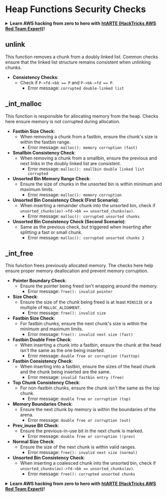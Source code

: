 # Heap Functions Security Checks

<details>

<summary><strong>Learn AWS hacking from zero to hero with</strong> <a href="https://training.hacktricks.xyz/courses/arte"><strong>htARTE (HackTricks AWS Red Team Expert)</strong></a><strong>!</strong></summary>

Other ways to support HackTricks:

* If you want to see your **company advertised in HackTricks** or **download HackTricks in PDF** Check the [**SUBSCRIPTION PLANS**](https://github.com/sponsors/carlospolop)!
* Get the [**official PEASS & HackTricks swag**](https://peass.creator-spring.com)
* Discover [**The PEASS Family**](https://opensea.io/collection/the-peass-family), our collection of exclusive [**NFTs**](https://opensea.io/collection/the-peass-family)
* **Join the** 💬 [**Discord group**](https://discord.gg/hRep4RUj7f) or the [**telegram group**](https://t.me/peass) or **follow** us on **Twitter** 🐦 [**@hacktricks\_live**](https://twitter.com/hacktricks\_live)**.**
* **Share your hacking tricks by submitting PRs to the** [**HackTricks**](https://github.com/carlospolop/hacktricks) and [**HackTricks Cloud**](https://github.com/carlospolop/hacktricks-cloud) github repos.

</details>

## unlink

This function removes a chunk from a doubly linked list. Common checks ensure that the linked list structure remains consistent when unlinking chunks.

* **Consistency Checks**:
  * Check if `P->fd->bk == P` and `P->bk->fd == P`.
    * Error message: `corrupted double-linked list`

## \_int\_malloc

This function is responsible for allocating memory from the heap. Checks here ensure memory is not corrupted during allocation.

* **Fastbin Size Check**:
  * When removing a chunk from a fastbin, ensure the chunk's size is within the fastbin range.
    * Error message: `malloc(): memory corruption (fast)`
* **Smallbin Consistency Check**:
  * When removing a chunk from a smallbin, ensure the previous and next links in the doubly linked list are consistent.
    * Error message: `malloc(): smallbin double linked list corrupted`
* **Unsorted Bin Memory Range Check**:
  * Ensure the size of chunks in the unsorted bin is within minimum and maximum limits.
    * Error message: `malloc(): memory corruption`
* **Unsorted Bin Consistency Check (First Scenario)**:
  * When inserting a remainder chunk into the unsorted bin, check if `unsorted_chunks(av)->fd->bk == unsorted_chunks(av)`.
    * Error message: `malloc(): corrupted unsorted chunks`
* **Unsorted Bin Consistency Check (Second Scenario)**:
  * Same as the previous check, but triggered when inserting after splitting a fast or small chunk.
    * Error message: `malloc(): corrupted unsorted chunks 2`

## \_int\_free

This function frees previously allocated memory. The checks here help ensure proper memory deallocation and prevent memory corruption.

* **Pointer Boundary Check**:
  * Ensure the pointer being freed isn't wrapping around the memory.
    * Error message: `free(): invalid pointer`
* **Size Check**:
  * Ensure the size of the chunk being freed is at least `MINSIZE` or a multiple of `MALLOC_ALIGNMENT`.
    * Error message: `free(): invalid size`
* **Fastbin Size Check**:
  * For fastbin chunks, ensure the next chunk's size is within the minimum and maximum limits.
    * Error message: `free(): invalid next size (fast)`
* **Fastbin Double Free Check**:
  * When inserting a chunk into a fastbin, ensure the chunk at the head isn't the same as the one being inserted.
    * Error message: `double free or corruption (fasttop)`
* **Fastbin Consistency Check**:
  * When inserting into a fastbin, ensure the sizes of the head chunk and the chunk being inserted are the same.
    * Error message: `invalid fastbin entry (free)`
* **Top Chunk Consistency Check**:
  * For non-fastbin chunks, ensure the chunk isn't the same as the top chunk.
    * Error message: `double free or corruption (top)`
* **Memory Boundaries Check**:
  * Ensure the next chunk by memory is within the boundaries of the arena.
    * Error message: `double free or corruption (out)`
* **Prev\_inuse Bit Check**:
  * Ensure the previous-in-use bit in the next chunk is marked.
    * Error message: `double free or corruption (!prev)`
* **Normal Size Check**:
  * Ensure the size of the next chunk is within valid ranges.
    * Error message: `free(): invalid next size (normal)`
* **Unsorted Bin Consistency Check**:
  * When inserting a coalesced chunk into the unsorted bin, check if `unsorted_chunks(av)->fd->bk == unsorted_chunks(av)`.
    * Error message: `free(): corrupted unsorted chunks`

<details>

<summary><strong>Learn AWS hacking from zero to hero with</strong> <a href="https://training.hacktricks.xyz/courses/arte"><strong>htARTE (HackTricks AWS Red Team Expert)</strong></a><strong>!</strong></summary>

Other ways to support HackTricks:

* If you want to see your **company advertised in HackTricks** or **download HackTricks in PDF** Check the [**SUBSCRIPTION PLANS**](https://github.com/sponsors/carlospolop)!
* Get the [**official PEASS & HackTricks swag**](https://peass.creator-spring.com)
* Discover [**The PEASS Family**](https://opensea.io/collection/the-peass-family), our collection of exclusive [**NFTs**](https://opensea.io/collection/the-peass-family)
* **Join the** 💬 [**Discord group**](https://discord.gg/hRep4RUj7f) or the [**telegram group**](https://t.me/peass) or **follow** us on **Twitter** 🐦 [**@hacktricks\_live**](https://twitter.com/hacktricks\_live)**.**
* **Share your hacking tricks by submitting PRs to the** [**HackTricks**](https://github.com/carlospolop/hacktricks) and [**HackTricks Cloud**](https://github.com/carlospolop/hacktricks-cloud) github repos.

</details>
